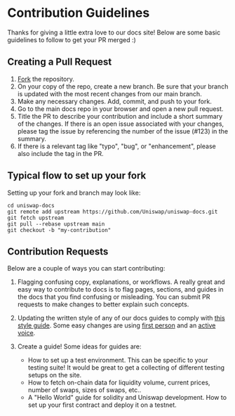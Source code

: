 # Contribution Guidelines

Thanks for giving a little extra love to our docs site! Below are some basic guidelines to follow to get your PR merged :)

## Creating a Pull Request

1. [Fork](https://docs.github.com/en/get-started/quickstart/fork-a-repo) the repository.
2. On your copy of the repo, create a new branch. Be sure that your branch is updated with the most recent changes from our main branch. 
3. Make any necessary changes. Add, commit, and push to your fork.
4. Go to the main docs repo in your browser and open a new pull request.
5. Title the PR to describe your contribution and include a short summary of the changes. If there is an open issue associated with your changes, please tag the issue by referencing the number of the issue (#123) in the summary.
6. If there is a relevant tag like "typo", "bug", or "enhancement", please also include the tag in the PR.

## Typical flow to set up your fork

Setting up your fork and branch may look like:

```
cd uniswap-docs
git remote add upstream https://github.com/Uniswap/uniswap-docs.git
git fetch upstream
git pull --rebase upstream main
git checkout -b "my-contribution"
```
## Contribution Requests

Below are a couple of ways you can start contributing:
1. Flagging confusing copy, explanations, or workflows.
A really great and easy way to contribute to docs is to flag pages, sections, and guides in the docs that you find confusing or misleading. You can submit PR requests to make changes to better explain such concepts. 

2. Updating the written style of any of our docs guides to comply with [this style guide](https://developers.google.com/style/). Some easy changes are using [first person](https://developers.google.com/style/person) and an [active voice](https://developers.google.com/style/voice).

3. Create a guide! Some ideas for guides are:
    - How to set up a test environment. This can be specific to your testing suite! It would be great to get a collecting of different testing setups on the site.
    - How to fetch on-chain data for liquidity volume, current prices, number of swaps, sizes of swaps, etc..
    - A "Hello World" guide for solidity and Uniswap development. How to set up your first contract and deploy it on a testnet.

